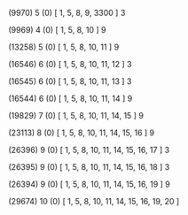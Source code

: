 (9970) 5 (0) [ 1, 5, 8, 9, 3300 ] 3 


(9969) 4 (0) [ 1, 5, 8, 10 ] 9 


(13258) 5 (0) [ 1, 5, 8, 10, 11 ] 9 


(16546) 6 (0) [ 1, 5, 8, 10, 11, 12 ] 3 


(16545) 6 (0) [ 1, 5, 8, 10, 11, 13 ] 3 


(16544) 6 (0) [ 1, 5, 8, 10, 11, 14 ] 9 


(19829) 7 (0) [ 1, 5, 8, 10, 11, 14, 15 ] 9 


(23113) 8 (0) [ 1, 5, 8, 10, 11, 14, 15, 16 ] 9 


(26396) 9 (0) [ 1, 5, 8, 10, 11, 14, 15, 16, 17 ] 3 


(26395) 9 (0) [ 1, 5, 8, 10, 11, 14, 15, 16, 18 ] 3 


(26394) 9 (0) [ 1, 5, 8, 10, 11, 14, 15, 16, 19 ] 9 


(29674) 10 (0) [ 1, 5, 8, 10, 11, 14, 15, 16, 19, 20 ]  

